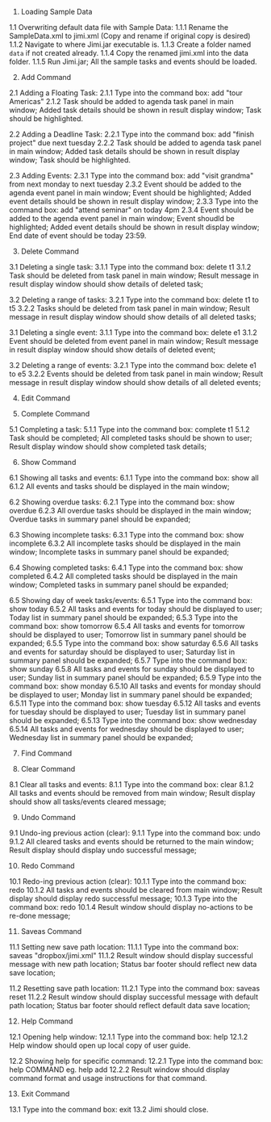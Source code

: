 1. Loading Sample Data

1.1 Overwriting default data file with Sample Data:
1.1.1 Rename the SampleData.xml to jimi.xml (Copy and rename if original copy is desired)
1.1.2 Navigate to where Jimi.jar executable is.
1.1.3 Create a folder named `data` if not created already.
1.1.4 Copy the renamed jimi.xml into the data folder.
1.1.5 Run Jimi.jar; All the sample tasks and events should be loaded.

2. Add Command

2.1 Adding a Floating Task:
2.1.1 Type into the command box: add "tour Americas"
2.1.2 Task should be added to agenda task panel in main window; Added task details should be shown in result display window; Task should be highlighted.

2.2 Adding a Deadline Task:
2.2.1 Type into the command box: add "finish project" due next tuesday
2.2.2 Task should be added to agenda task panel in main window; Added task details should be shown in result display window; Task should be highlighted.

2.3 Adding Events:
2.3.1 Type into the command box: add "visit grandma" from next monday to next tuesday
2.3.2 Event should be added to the agenda event panel in main window; Event should be highlighted;  Added event details should be shown in result display window;
2.3.3 Type into the command box: add "attend seminar" on today 4pm
2.3.4 Event should be added to the agenda event panel in main window; Event shoudld be highlighted;  Added event details should be shown in result display window; End date of event should be today 23:59.

3. Delete Command

3.1 Deleting a single task:
3.1.1 Type into the command box: delete t1
3.1.2 Task should be deleted from task panel in main window; Result message in result display window should show details of deleted task;

3.2 Deleting a range of tasks:
3.2.1 Type into the command box: delete t1 to t5
3.2.2 Tasks should be deleted from task panel in main window; Result message in result display window should show details of all deleted tasks;

3.1 Deleting a single event:
3.1.1 Type into the command box: delete e1
3.1.2 Event should be deleted from event panel in main window; Result message in result display window should show details of deleted event;

3.2 Deleting a range of events:
3.2.1 Type into the command box: delete e1 to e5
3.2.2 Events should be deleted from task panel in main window; Result message in result display window should show details of all deleted events;

4. Edit Command

5. Complete Command

5.1 Completing a task:
5.1.1 Type into the command box: complete t1
5.1.2 Task should be completed; All completed tasks should be shown to user; Result display window should show completed task details;

6. Show Command

6.1 Showing all tasks and events:
6.1.1 Type into the command box: show all
6.1.2 All events and tasks should be displayed in the main window; 

6.2 Showing overdue tasks:
6.2.1 Type into the command box: show overdue
6.2.3 All overdue tasks should be displayed in the main window; Overdue tasks in summary panel should be expanded;

6.3 Showing incomplete tasks:
6.3.1 Type into the command box: show incomplete
6.3.2 All incomplete tasks should be displayed in the main window; Incomplete tasks in summary panel should be expanded;

6.4 Showing completed tasks:
6.4.1 Type into the command box: show completed
6.4.2 All completed tasks should be displayed in the main window; Completed tasks in summary panel should be expanded;

6.5 Showing day of week tasks/events:
6.5.1 Type into the command box: show today
6.5.2 All tasks and events for today should be displayed to user; Today list in summary panel should be expanded;
6.5.3 Type into the command box: show tomorrow
6.5.4 All tasks and events for tomorrow should be displayed to user; Tomorrow list in summary panel should be expanded;
6.5.5 Type into the command box: show saturday
6.5.6 All tasks and events for saturday should be displayed to user; Saturday list in summary panel should be expanded;
6.5.7 Type into the command box: show sunday
6.5.8 All tasks and events for sunday should be displayed to user; Sunday list in summary panel should be expanded;
6.5.9 Type into the command box: show monday
6.5.10 All tasks and events for monday should be displayed to user; Monday list in summary panel should be expanded;
6.5.11 Type into the command box: show tuesday
6.5.12 All tasks and events for tuesday should be displayed to user; Tuesday list in summary panel should be expanded;
6.5.13 Type into the command box: show wednesday
6.5.14 All tasks and events for wednesday should be displayed to user; Wednesday list in summary panel should be expanded;

7. Find Command

8. Clear Command

8.1 Clear all tasks and events:
8.1.1 Type into the command box: clear
8.1.2 All tasks and events should be removed from main window; Result display should show all tasks/events cleared message;

9. Undo Command

9.1 Undo-ing previous action (clear):
9.1.1 Type into the command box: undo
9.1.2 All cleared tasks and events should be returned to the main window; Result display should display undo successful message;

10. Redo Command

10.1 Redo-ing previous action (clear):
10.1.1 Type into the command box: redo
10.1.2 All tasks and events should be cleared from main window; Result display should display redo successful message;
10.1.3 Type into the command box: redo
10.1.4 Result window should display no-actions to be re-done message;

11. Saveas Command

11.1 Setting new save path location:
11.1.1 Type into the command box: saveas "dropbox/jimi.xml"
11.1.2 Result window should display successful message with new path location; Status bar footer should reflect new data save location;

11.2 Resetting save path location:
11.2.1 Type into the command box: saveas reset
11.2.2 Result window should display successful message with default path location; Status bar footer should reflect default data save location;

12. Help Command

12.1 Opening help window:
12.1.1 Type into the command box: help
12.1.2 Help window should open up local copy of user guide.

12.2 Showing help for specific command:
12.2.1 Type into the command box: help COMMAND eg. help add
12.2.2 Result window should display command format and usage instructions for that command.

13. Exit Command

13.1 Type into the command box: exit
13.2 Jimi should close.
